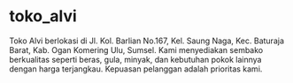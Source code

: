 # toko_alvi
Toko Alvi berlokasi di Jl. Kol. Barlian No.167, Kel. Saung Naga, Kec. Baturaja Barat, Kab. Ogan Komering Ulu, Sumsel. Kami menyediakan sembako berkualitas seperti beras, gula, minyak, dan kebutuhan pokok lainnya dengan harga terjangkau. Kepuasan pelanggan adalah prioritas kami.
